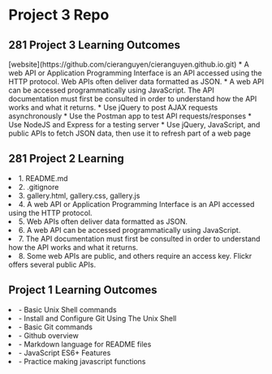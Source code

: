 # Project 3 Repo
<h2> 281 Project 3 Learning Outcomes </h2>
[website](https://github.com/cieranguyen/cieranguyen.github.io.git)
* A web API or Application Programming Interface is an API
accessed using the HTTP protocol. Web APIs often deliver data
formatted as JSON.
* A web API can be accessed programmatically using JavaScript.
The API documentation must first be consulted in order to
understand how the API works and what it returns.
* Use jQuery to post AJAX requests asynchronously
* Use the Postman app to test API requests/responses
* Use NodeJS and Express for a testing server
* Use jQuery, JavaScript, and public APIs to fetch JSON data, then
use it to refresh part of a web page
<h2> 281 Project 2 Learning </h2>
<li> 1. README.md </li>
<li> 2. .gitignore </li>
<li> 3. gallery.html, gallery.css, gallery.js </li>
<li>4. A web API or Application Programming Interface is an API
accessed using the HTTP protocol. </li>
<li>5. Web APIs often deliver data formatted as JSON.</li>
<li>6. A web API can be accessed programmatically using JavaScript.</li>
<li>7. The API documentation must first be consulted in order to
understand how the API works and what it returns.
<li>8. Some web APIs are public, and others require an access key.
Flickr offers several public APIs.
<h2> Project 1 Learning Outcomes </h2>
<li>- Basic Unix Shell commands
<li>- Install and Configure Git Using The Unix Shell
<li>- Basic Git commands
<li>- Github overview
<li>- Markdown language for README files
<li>- JavaScript ES6+ Features
<li>- Practice making javascript functions
